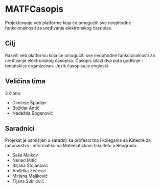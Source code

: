 # MATFCasopis
Projektovanje veb platforme koja će omogućiti sve neophodne funkcionalnosti za uređivanje elektronskog časopisa.

## Cilj
Razviti veb platformu koja će omogućiti sve neophodne funkcionalnosti za uređivanje elektronskog časopisa. Časopis izlazi dva puta godišnje i tematski je organizovan. Jezik časopisa je engleski. 

## Veličina tima
3 člana:
  - Dimitrije Špadijer
  - Božidar Antić
  - Nadežda Boganović
  
  ## Saradnici
  Projekat je osmišljen u saradnji sa profesorima i kolegama sa Katedre za računarstvo i informatiku na Matematičkom fakultetu u Beogradu:
  * Saša Malkov
  * Nenad Mitić
  * Biljana Stojanović
  * Anđelka Zečević
  * Mirjana Maljković
  * Tijana Šukilović
